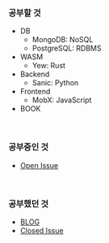 ### 공부할 것

- DB
  - MongoDB: NoSQL
  - PostgreSQL: RDBMS
- WASM
  - Yew: Rust
- Backend
  - Sanic: Python
- Frontend
  - MobX: JavaScript
- BOOK

<br/>

### 공부중인 것

- [Open Issue](https://github.com/baealex/TIL/issues?q=is%3Aissue+is%3Aclosed)

<br/>

### 공부했던 것

- [BLOG](https://blex.me/@baealex)
- [Closed Issue](https://github.com/baealex/TIL/issues?q=is%3Aissue+is%3Aclosed)
